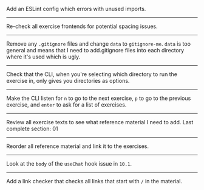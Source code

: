 Add an ESLint config which errors with unused imports.

---

Re-check all exercise frontends for potential spacing issues.

---

Remove any `.gitignore` files and change `data` to `gitignore-me`. `data` is too general and means that I need to add.gitignore files into each directory where it's used which is ugly.

---

Check that the CLI, when you're selecting which directory to run the exercise in, only gives you directories as options.

---

Make the CLI listen for `n` to go to the next exercise, `p` to go to the previous exercise, and `enter` to ask for a list of exercises.

---

Review all exercise texts to see what reference material I need to add. Last complete section: 01

---

Reorder all reference material and link it to the exercises.

---

Look at the `body` of the `useChat` hook issue in `10.1`.

---

Add a link checker that checks all links that start with `/` in the material.
